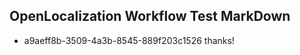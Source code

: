## OpenLocalization Workflow Test MarkDown
* a9aeff8b-3509-4a3b-8545-889f203c1526 thanks!

<!--HONumber=Sep16_HO1-->


